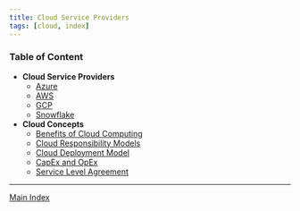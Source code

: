 ```yaml
---
title: Cloud Service Providers
tags: [cloud, index]
---
```


### Table of Content

- **Cloud Service Providers**
	- [Azure](Azure/Azure.md)
	- [AWS](AWS/AWS.md)
	- [GCP](GCP/GCP.md)
	- [Snowflake](Snowflake/Snowflake.md)
- **Cloud Concepts**
	- [Benefits of Cloud Computing](Common%20Concepts/Benefits%20of%20Cloud%20Computing.md)
	- [Cloud Responsibility Models](Common%20Concepts/Cloud%20Responsibility%20Models.md)
	- [Cloud Deployment Model](Common%20Concepts/Cloud%20Deployment%20Model.md)
	- [CapEx and OpEx](Common%20Concepts/CapEx%20and%20OpEx.md)
	- [Service Level Agreement](Common%20Concepts/Service%20Level%20Agreement.md)

---

[Main Index](../Main%20Index.md)